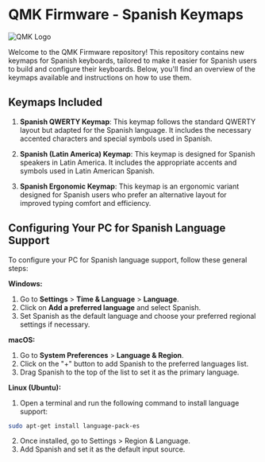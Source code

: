 # QMK Firmware - Spanish Keymaps

![QMK Logo](https://avatars.githubusercontent.com/u/7308757?s=200&v=4)

Welcome to the QMK Firmware repository! This repository contains new keymaps for Spanish keyboards, tailored to make it easier for Spanish users to build and configure their keyboards. Below, you'll find an overview of the keymaps available and instructions on how to use them.

## Keymaps Included

1. **Spanish QWERTY Keymap**: This keymap follows the standard QWERTY layout but adapted for the Spanish language. It includes the necessary accented characters and special symbols used in Spanish.

2. **Spanish (Latin America) Keymap**: This keymap is designed for Spanish speakers in Latin America. It includes the appropriate accents and symbols used in Latin American Spanish.

3. **Spanish Ergonomic Keymap**: This keymap is an ergonomic variant designed for Spanish users who prefer an alternative layout for improved typing comfort and efficiency.

## Configuring Your PC for Spanish Language Support

To configure your PC for Spanish language support, follow these general steps:

**Windows:**

1. Go to **Settings** > **Time & Language** > **Language**.
2. Click on **Add a preferred language** and select Spanish.
3. Set Spanish as the default language and choose your preferred regional settings if necessary.

**macOS:**

1. Go to **System Preferences** > **Language & Region**.
2. Click on the "+" button to add Spanish to the preferred languages list.
3. Drag Spanish to the top of the list to set it as the primary language.

**Linux (Ubuntu):**

1. Open a terminal and run the following command to install language support:

```bash
sudo apt-get install language-pack-es
```

2. Once installed, go to Settings > Region & Language.
3. Add Spanish and set it as the default input source.
